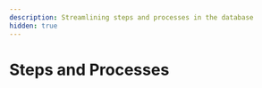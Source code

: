 ```yaml
---
description: Streamlining steps and processes in the database
hidden: true
---
```


# Steps and Processes


